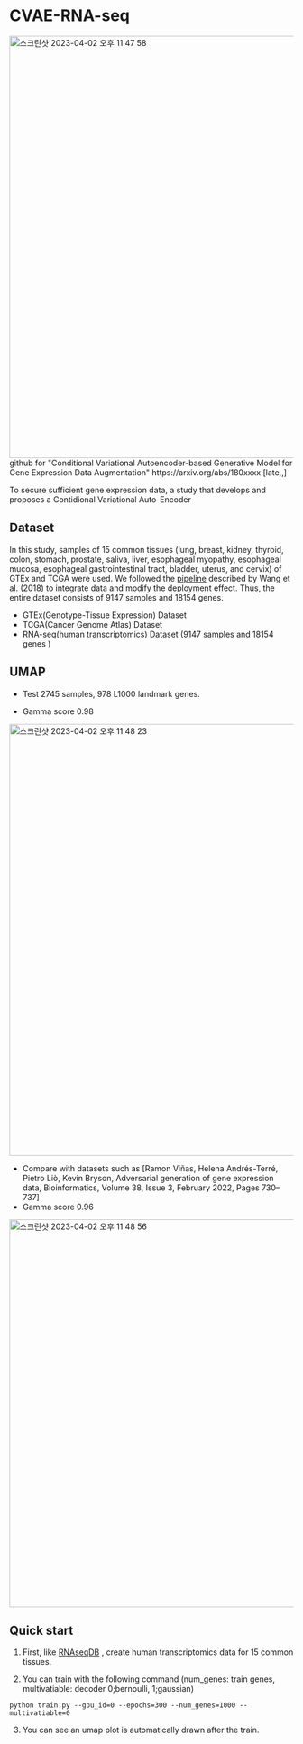 # CVAE-RNA-seq
<img width="749" alt="스크린샷 2023-04-02 오후 11 47 58" src="https://user-images.githubusercontent.com/69189272/229360369-fd217d1c-6749-462f-b617-30adc314c4f1.png">
github for "Conditional Variational Autoencoder-based Generative Model for Gene Expression Data Augmentation"
https://arxiv.org/abs/180xxxx [late,,]


To secure sufficient gene expression data, a study that develops and proposes a Contidional Variational Auto-Encoder 

Dataset
----------
In this study, samples of 15 common tissues (lung, breast, kidney, thyroid, colon, stomach, prostate, saliva, liver, esophageal myopathy, esophageal mucosa, esophageal gastrointestinal tract, bladder, uterus, and cervix) of GTEx and TCGA were used. We followed the [pipeline](https://github.com/mskcc/RNAseqDB) described by Wang et al. (2018) to integrate data and modify the deployment effect. Thus, the entire dataset consists of 9147 samples and 18154 genes.
- GTEx(Genotype-Tissue Expression) Dataset
- TCGA(Cancer Genome Atlas) Dataset
- RNA-seq(human transcriptomics) Dataset (9147 samples and 18154 genes )

UMAP
----------
- Test 2745 samples, 978 L1000 landmark genes.

- Gamma score 0.98
<img width="766" alt="스크린샷 2023-04-02 오후 11 48 23" src="https://user-images.githubusercontent.com/69189272/229360395-d363555e-2e55-4405-bd3c-226868499f6d.png">

- Compare with datasets such as [Ramon Viñas, Helena Andrés-Terré, Pietro Liò,
Kevin Bryson, Adversarial generation of gene expression data, Bioinformatics, Volume 38, Issue 3, February 2022, Pages 730–737]
- Gamma score 0.96
<img width="688" alt="스크린샷 2023-04-02 오후 11 48 56" src="https://user-images.githubusercontent.com/69189272/229360428-698ee774-7aac-450d-9a6e-5c232814d65f.png">


Quick start
----------

1. First, like  [RNAseqDB](https://github.com/mskcc/RNAseqDB) , create human transcriptomics data for 15 common tissues.

2. You can train with the following command (num_genes: train genes, multivatiable: decoder 0;bernoulli, 1;gaussian)
```
python train.py --gpu_id=0 --epochs=300 --num_genes=1000 --multivatiable=0
```
3. You can see an umap plot is automatically drawn after the train.
